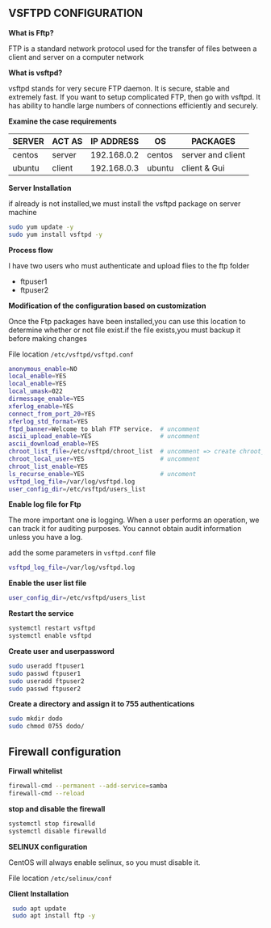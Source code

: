 ## VSFTPD CONFIGURATION

 **What is Fftp?**

FTP is a standard network protocol used for the transfer of files between a client and server on a computer network

**What is vsftpd?**

vsftpd stands for very secure FTP daemon. It is secure, stable and extremely fast. If you want to setup complicated FTP, then go with vsftpd. It has ability to handle large numbers of connections efficiently and securely.

**Examine the case requirements**

 | SERVER | 	ACT AS |	IP ADDRESS | OS |	PACKAGES |
|--|--|--|--|--|
| centos |	server |	192.168.0.2 | centos	| server and client |
| ubuntu |	client | 192.168.0.3 |	ubuntu | client & Gui |

**Server Installation**

if already is not installed,we must install the vsftpd package on server machine

```bash
sudo yum update -y
sudo yum install vsftpd -y
```

**Process flow** 
 
I have two users who must authenticate and upload flies to the ftp folder

* ftpuser1
* ftpuser2
 
**Modification of the configuration based on customization**

Once the Ftp packages have been installed,you can use this location to determine whether or not file exist.if the file exists,you must backup it before    making changes
  
 File location `/etc/vsftpd/vsftpd.conf`
 
 ```bash
 anonymous_enable=NO
 local_enable=YES
 local_enable=YES
 local_umask=022
 dirmessage_enable=YES
 xferlog_enable=YES 
 connect_from_port_20=YES
 xferlog_std_format=YES
 ftpd_banner=Welcome to blah FTP service.  # uncomment
 ascii_upload_enable=YES                   # uncomment
 ascii_download_enable=YES
 chroot_list_file=/etc/vsftpd/chroot_list  # uncomment => create chroot_list file in /etc/vsftpd/chroot_list add your users
 chroot_local_user=YES                     # uncomment
 chroot_list_enable=YES
 ls_recurse_enable=YES                     # uncoment
 vsftpd_log_file=/var/log/vsftpd.log
 user_config_dir=/etc/vsftpd/users_list
  ```
  
 **Enable log file for Ftp**
 
The more important one is logging. When a user performs an operation, we can track it for auditing purposes. You cannot obtain audit information unless  you have a log.

add the some parameters in `vsftpd.conf` file

```bash
vsftpd_log_file=/var/log/vsftpd.log
```

**Enable the user list file**

```bash
user_config_dir=/etc/vsftpd/users_list
```

**Restart the service**
 
 ```bash
 systemctl restart vsftpd
 systemctl enable vsftpd 
 ```
 
 **Create user and userpassword**
 
 ```bash
 sudo useradd ftpuser1
 sudo passwd ftpuser1
 sudo useradd ftpuser2
 sudo passwd ftpuser2
 ```
 
 **Create a directory and assign it to 755 authentications**
 
 ```bash
 sudo mkdir dodo
 sudo chmod 0755 dodo/
 ```
 
 ## **Firewall configuration**
 
 **Firwall whitelist**
 
 ```bash
 firewall-cmd --permanent --add-service=samba
 firewall-cmd --reload
```
**stop and disable the firewall**

```bash  
systemctl stop firewalld
systemctl disable firewalld
 ```
   
 **SELINUX configuration**
   
 CentOS will always enable selinux, so you must disable it.

 File location `/etc/selinux/conf`
     
 **Client Installation**
 
```bash
 sudo apt update
 sudo apt install ftp -y
```
